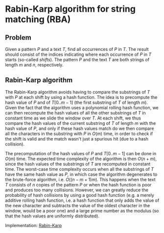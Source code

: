 # Rabin-Karp algorithm for string matching (RBA)

## Problem

Given a pattern $P$ and a text $T$, find all occurrences of $P$ in $T$. The result should consist of the indices indicating where each occurrence of $P$ in $T$ starts (so-called *shifts*). The pattern $P$ and the text $T$ are both strings of length $m$ and $n$, respectively.

## Rabin-Karp algorithm

The Rabin-Karp algorithm avoids having to compare the substrings of $T$ with $P$ at each shift by using a hash function. The idea is to precompute the hash value of $P$ and of $T[0..m-1]$ (the first substring of $T$ of length $m$). Given the fact that the algorithm uses a polynomial rolling hash function, we can then recompute the hash values of all the other substrings of $T$ in constant time as we slide the window over $T$. At each shift, we thus compare the hash values of the current substring of $T$ of length $m$ with the hash value of $P$, and only if these hash values match do we then compare all the characters in the substring with $P$ in $O(m)$ time, in order to check if the shift is valid and the match wasn't just a spurious hit (due to a hash collision).

The precomputation of the hash values of $P$ and $T[0..m-1]$ can be done in $O(m)$ time. The expected time complexity of the algorithm is then $O(n+m)$, since the hash values of the substrings of $T$ are recomputed in constant time. The worst-case time complexity occurs when all the substrings of $T$ have the same hash value as $P$, in which case the algorithm degenerates to the brute-force algorithm, i.e. $O((n-m+1)m)$. This happens when the text $T$ consists of $n$ copies of the pattern $P$ or when the hash function is poor and produces too many collisions. However, we can greatly reduce the probability of hash collisions by using a good hash function (e.g. a merely additive rolling hash function, i.e. a hash function that only adds the value of the new character and subtracts the value of the oldest character in the window, would be a poor one) and a large prime number as the modulus (so that the hash values are uniformly distributed).

Implementation: [Rabin-Karp](https://github.com/pl3onasm/AADS/blob/main/algorithms/string-matching/rabin-karp/rba.c)
